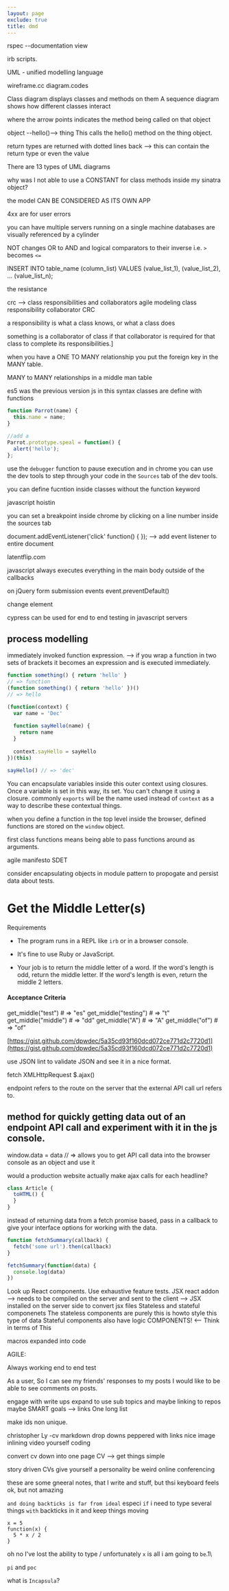 ```yaml
---
layout: page
exclude: true
title: dmd
---
```


rspec --documentation view

irb scripts.

UML - unified modelling language

wireframe.cc
diagram.codes

Class diagram displays classes and methods on them
A sequence diagram shows how different classes interact

where the arrow points indicates the method being called on that object

object --hello()--> thing
This calls the hello() method on the thing object.

return types are returned with dotted lines back --> this can contain the return type or even the value

There are 13 types of UML diagrams


why was I not able to use a CONSTANT for class methods inside my sinatra object?

the model CAN BE CONSIDERED AS ITS OWN APP

4xx are for user errors

you can have multiple servers running on a single machine
databases are visually referenced by a cylinder


NOT changes OR to AND and logical comparators to their inverse i.e. `>` becomes `<=`

INSERT INTO table_name (column_list)
VALUES
    (value_list_1),
    (value_list_2),
    ...
    (value_list_n);

the resistance

crc --> class responsibilities and collaborators
agile modeling class responsibility collaborator CRC

a responsibility is what a class knows, or what a class does

something is a collaborator of class if that collaborator is required for that class to complete its responsibilities.]

when you have a ONE TO MANY relationship you put the foreign key in the MANY table.

MANY to MANY relationships in a middle man table

es5 was the previous version js
in this syntax classes are define with functions
```js
function Parrot(name) {
  this.name = name;
}

//add a 
Parrot.prototype.speal = function() {
  alert('hello');
};

```

use the `debugger` function to pause execution and in chrome you can use the dev tools to step through your code in the `Sources` tab of the dev tools.

you can define fucntion inside classes without the function keyword

javascript hoistin

you can set a breakpoint inside chrome by clicking on a line number inside the sources tab

document.addEventListener('click' function() { }); --> add event listener to entire document

latentflip.com

javascript always executes everything in the main body outside of the callbacks

on jQuery form submission events
event.preventDefault()

change element

cypress can be used for end to end testing in javascript servers
## process modelling


immediately invoked function expression.
--> if you wrap a function in two sets of brackets it becomes an expression and is executed immediately.
```js
function something() { return 'hello' }
// => function
(function something() { return 'hello' })()
// => hello
```

```js
(function(context) {
  var name = 'Dec'
  
  function sayHello(name) {
    return name
  }
  
  context.sayHello = sayHello
})(this)

sayHello() // => 'dec'
```
You can encapsulate variables inside this outer context using closures.
Once a variable is set in this way, its set. You can't change it using a closure.
commonly `exports` will be the name used instead of `context` as a way to describe these contextual things.

when you define a function in the top level inside the browser, defined functions are stored on the `window` object.

first class functions means being able to pass functions around as arguments.

agile manifesto
SDET

consider encapsulating objects in module pattern to propogate and persist data about tests.

# Get the Middle Letter(s)

Requirements

-   The program runs in a REPL like  `irb`  or in a browser console.
    
-   It's fine to use Ruby or JavaScript.
    
-   Your job is to return the middle letter of a word. If the word's length is odd, return the middle letter. If the word's length is even, return the middle 2 letters.
    

#### [](https://github.com/makersacademy/skills-workshops/tree/master/process_review/exercises/middle_letter#acceptance-criteria)Acceptance Criteria

get_middle("test") # => "es"
get_middle("testing") # => "t"
get_middle("middle") # => "dd"
get_middle("A") # => "A"
get_middle("of") # => "of"

[https://gist.github.com/dpwdec/5a35cd93f160dcd072ce771d2c7720d1](https://gist.github.com/dpwdec/5a35cd93f160dcd072ce771d2c7720d1)

use JSON lint to validate JSON and see it in a nice format.

fetch
XMLHttpRequest
$.ajax()

endpoint refers to the route on the server that the external API call url refers to.

## method for quickly getting data out of an endpoint API call and experiment with it in the js console.
window.data = data // => allows you to get API call data into the browser console as an object and use it

would a production website actually make ajax calls for each headline?

```js
class Article {
  toHTML() {
  }
}
```
instead of returning data from a fetch promise based, pass in a callback to give your interface options for working with the data.

```js
function fetchSummary(callback) {
  fetch('some url').then(callback)
}

fetchSummary(function(data) {
  console.log(data)
})
```


Look up React components.
Use exhaustive feature tests.
JSX react addon --> needs to be compiled on the server and sent to the client --> JSX installed on the server side to convert jsx files
Stateless and stateful componenets
The stateless components are purely this is howto style this type of data
Stateful components also have logic 
COMPONENTS! <-- Think in terms of This







macros expanded into code

AGILE:

Always working end to end test

As a user,
So I can see my friends' responses to my posts
I would like to be able to see comments on posts.



engage with write ups
expand to use sub topics and maybe linking to repos maybe
SMART goals --> links
One long list


make ids non unique.


christopher Ly -cv
markdown drop downs
peppered with links
nice image inlining
video yourself coding

convert cv down into one page CV --> get things simple

story driven CVs
give yourself a personality
be weird
online conferencing


these are some gneeral notes, that I write and stuff, but thsi keyboard feels ok, but not amazing

`and doing backticks is far from ideal` especi `if` i need to type several things `with` backticks in it and keep things moving
```
x = 5
function(x) {
  5 * x / 2
}
```

oh no I've lost the ability to type / unfortunately `x` is all i am going to `be`.1\


`pi` and `poc`

what is `Incapsula`?
<!--stackedit_data:
eyJoaXN0b3J5IjpbMTAwMzk4MjQ3NywxNTU0NDk1NzA4LDIxMD
IxODUxMTgsLTExMTY1OTQ1MDIsLTMzMjI2NjgsLTEyNjAwODQ2
MCwxODU0Njg1NzE4LDE4NzY1MTU5NDgsLTc3NTgwNDU5NCw4NT
Y1NTIyMzEsNDczOTQxNTc4LDEyNzI4ODIxNjcsLTEzNjM3Mzkx
ODksODQxODE1MDY2LDIyMzU0NTQyOCwtMTYyMjMxNzM5OCw1OT
k1OTU2MzEsLTIyMTI0ODc2MiwxNjE0MzU1Mjc0LC0yNTMyMDY0
MDJdfQ==
-->